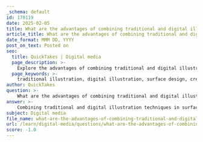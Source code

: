 ```yaml
---
_schema: default
id: 170119
date: 2025-02-05
title: What are the advantages of combining traditional and digital illustration techniques in surface design?
article_title: What are the advantages of combining traditional and digital illustration techniques in surface design?
date_format: MMM DD, YYYY
post_on_text: Posted on
seo:
  title: QuickTakes | Digital media
  page_description: >-
    Explore the advantages of combining traditional and digital illustration techniques in surface design, highlighting benefits such as enhanced creativity, efficiency, unique textures, and market appeal.
  page_keywords: >-
    traditional illustration, digital illustration, surface design, creative process, versatile aesthetics, enhanced creativity, improved efficiency, unique textures, easy revisions, market appeal, skill development, artistic voice, hybrid techniques, design innovation
author: QuickTakes
question: >-
    What are the advantages of combining traditional and digital illustration techniques in surface design?
answer: >-
    Combining traditional and digital illustration techniques in surface design offers several advantages that can enhance the creative process and the final product. Here are some key benefits:\n\n1. **Versatility in Aesthetics**: By integrating both methods, artists can achieve a wider range of visual styles. Traditional techniques, such as watercolor or ink, can provide organic, textured looks, while digital tools can create clean lines and precise shapes. This versatility allows designers to tailor their work to specific projects or client needs.\n\n2. **Enhanced Creativity**: The combination of traditional and digital methods encourages experimentation. Artists can start with hand-drawn sketches and then refine them digitally, or vice versa. This hybrid approach can lead to innovative designs that might not be possible using only one technique.\n\n3. **Improved Efficiency**: Digital tools can significantly speed up the illustration process. For instance, once a traditional piece is scanned, it can be edited, duplicated, and manipulated in software like Adobe Photoshop or Illustrator. This efficiency allows artists to meet tight deadlines while maintaining high-quality work.\n\n4. **Unique Textures and Effects**: Traditional media can introduce unique textures that are difficult to replicate digitally. By scanning traditional artwork and incorporating it into digital designs, artists can create rich, layered compositions that combine the best of both worlds.\n\n5. **Flexibility in Revisions**: Digital illustration allows for easy modifications and adjustments. Artists can quickly alter colors, shapes, and layouts without starting from scratch. This flexibility is particularly beneficial in collaborative environments where client feedback may require changes.\n\n6. **Market Appeal**: The combination of traditional and digital techniques can create distinctive products that stand out in the market. Consumers often appreciate the authenticity of traditional methods, while the precision of digital techniques can enhance the overall appeal of the design.\n\n7. **Skill Development**: Mastering both traditional and digital techniques broadens an illustrator's skill set. This dual proficiency can open up more opportunities in the industry, as artists can adapt to various projects and client preferences.\n\n8. **Preservation of Artistic Voice**: Using traditional methods allows artists to maintain their unique style and voice, which can sometimes be lost in purely digital work. By blending both approaches, illustrators can create a signature look that resonates with their audience.\n\nIn summary, the combination of traditional and digital illustration techniques in surface design not only enhances the creative process but also results in more versatile, appealing, and market-ready products. This hybrid approach allows artists to leverage the strengths of both methods, ultimately enriching their work and expanding their opportunities in the field.
subject: Digital media
file_name: what-are-the-advantages-of-combining-traditional-and-digital-illustration-techniques-in-surface-design.md
url: /learn/digital-media/questions/what-are-the-advantages-of-combining-traditional-and-digital-illustration-techniques-in-surface-design
score: -1.0
---
```


&nbsp;